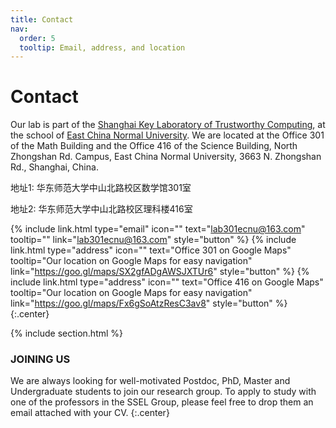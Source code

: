 ```yaml
---
title: Contact
nav:
  order: 5
  tooltip: Email, address, and location
---
```


# <i class="fas fa-envelope"></i>Contact

Our lab is part of the [Shanghai Key Laboratory of Trustworthy Computing](http://20141022090616.51eweb.com/), at the school of [East China Normal University](https://sei.ecnu.edu.cn/).
We are located at the Office 301 of the Math Building and the Office 416 of the Science Building, North Zhongshan Rd. Campus, East China Normal University, 3663 N. Zhongshan Rd., Shanghai, China.

地址1: 华东师范大学中山北路校区数学馆301室

地址2: 华东师范大学中山北路校区理科楼416室

{%
  include link.html
  type="email"
  icon=""
  text="lab301ecnu@163.com"
  tooltip=""
  link="lab301ecnu@163.com"
  style="button"
%}
{%
  include link.html
  type="address"
  icon=""
  text="Office 301 on Google Maps"
  tooltip="Our location on Google Maps for easy navigation"
  link="https://goo.gl/maps/SX2gfADgAWSJXTUr6"
  style="button"
%}
{%
  include link.html
  type="address"
  icon=""
  text="Office 416 on Google Maps"
  tooltip="Our location on Google Maps for easy navigation"
  link="https://goo.gl/maps/Fx6gSoAtzResC3av8"
  style="button"
%}
{:.center}

{% include section.html %}

### <i class="fas fa-mail-bulk"></i>JOINING US

We are always looking for well-motivated Postdoc, PhD, Master and Undergraduate students to join our research group. To apply to study with one of the professors in the SSEL Group, please feel free to drop them an email attached with your CV.
{:.center}
